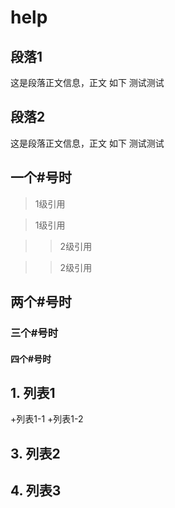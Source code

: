 # help

## 段落1 ##

这是段落正文信息，正文
如下
测试测试

## 段落2 ##

这是段落正文信息，正文
如下
测试测试

## 一个#号时 ##
>1级引用

>1级引用

>>2级引用

>>2级引用

## 两个#号时 ##


### 三个#号时 ###

#### 四个#号时 ####



## 1.  列表1  ##
  +列表1-1
  +列表1-2
## 3.  列表2  ##
## 4.  列表3  ##

